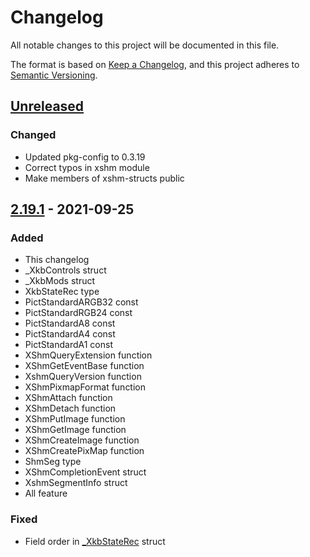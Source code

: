 # Changelog
All notable changes to this project will be documented in this file.

The format is based on [Keep a Changelog](https://keepachangelog.com/en/1.0.0/),
and this project adheres to [Semantic Versioning](https://semver.org/spec/v2.0.0.html).

## [Unreleased]

### Changed
- Updated pkg-config to 0.3.19
- Correct typos in xshm module
- Make members of xshm-structs public

## [2.19.1] - 2021-09-25
### Added
- This changelog
- _XkbControls struct
- _XkbMods struct
- XkbStateRec type
- PictStandardARGB32 const
- PictStandardRGB24 const
- PictStandardA8 const
- PictStandardA4 const
- PictStandardA1 const
- XShmQueryExtension function
- XShmGetEventBase function
- XshmQueryVersion function
- XShmPixmapFormat function
- XShmAttach function
- XShmDetach function
- XShmPutImage function
- XShmGetImage function
- XShmCreateImage function
- XShmCreatePixMap function
- ShmSeg type
- XShmCompletionEvent struct
- XshmSegmentInfo struct
- All feature

### Fixed
- Field order in [_XkbStateRec](https://github.com/freedesktop/xorg-xserver/blob/master/include/xkbstr.h#L47) struct

[Unreleased]: ../../compare/v2.19.1...HEAD
[2.19.1]: ../../compare/v2.19.0...v2.19.1
